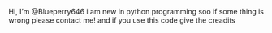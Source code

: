 Hi, I’m @Blueperry646
i am new in python programming soo if some thing is wrong please contact me!
and if you use this code give the creadits
